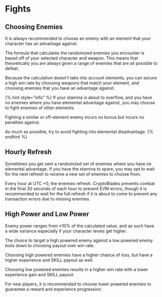 # Fights

## Choosing Enemies

It is always recommended to choose an enemy with an element that your character has an advantage against.

The formula that calculates the randomized enemies you encounter is based off of your selected character and weapon. This means that theoretically you are always given a range of enemies that are all possible to defeat.

Because the calculation doesn't take into account elements, you can secure a high win rate by choosing weapons that match your element, and choosing enemies that you have an advantage against.

{% hint style="info" %}
If your stamina is about to overflow, and you have no enemies where you have elemental advantage against, you may choose to fight enemies of other elements.

Fighting a similar or off-element enemy incurs no bonus but incurs no penalties against.

As much as possible, try to avoid fighting into elemental disadvantage.
{% endhint %}

## Hourly Refresh

Sometimes you get sent a randomized set of enemies where you have no elemental advantage. If you have the stamina to spare, you may opt to wait for the next refresh to receive a new set of enemies to choose from.

Every hour at UTC +0, the enemies refresh. CryptoBlades prevents combat in the final 30 seconds of each hour to prevent EVM errors, though it is recommended to wait for the full refresh if it is about to come to prevent any transaction errors due to missing enemies.

## High Power and Low Power

Enemy power ranges from ±10% of the calculated value, and as such have a wide variance especially if your character levels get higher.

The choice to target a high powered enemy against a low powered enemy boils down to choosing payout over win rate.

Choosing high powered enemies have a higher chance of loss, but have a higher experience and SKILL payout as well.

Choosing low powered enemies results in a higher win rate with a lower experience gain and SKILL payout.

For new players, it is recommended to choose lower powered enemies to guarantee a reward and experience progression.

